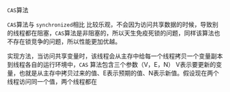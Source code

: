 `CAS`算法

`CAS`算法与	`synchronized`相比 比较乐观，不会因为访问共享数据的时候，导致别的线程都在阻塞，`CAS`算法是非阻塞的，所以天生免疫死锁的问题，同样该算法也不存在锁竞争的问题，所以性能更加优越。

实现方法，当访问共享变量时，该线程会从主存中给每一个线程拷贝一个变量副本到线程各自的运行环境中，`CAS` 算法包含三个参数（V，E，N） V表示要更新的变量，也就是从主存中拷贝过来的值、E表示预期的值、N表示新值。假设现在两个线程访问同一个值，两个线程都在